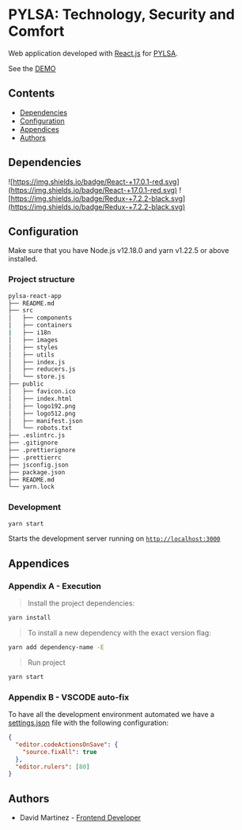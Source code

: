 # PYLSA: Technology, Security and Comfort

Web application developed with [React.js](https://reactjs.org/) for [PYLSA](http://pylsa-react-app.s3-website-us-west-1.amazonaws.com/).

See the [DEMO](http://pylsa-react-app.s3-website-us-west-1.amazonaws.com/)

## Contents

- [Dependencies](#dependencies)
- [Configuration](#configuration)
- [Appendices](#appendices)
- [Authors](#Authors)

## Dependencies

![https://img.shields.io/badge/React-+17.0.1-red.svg](https://img.shields.io/badge/React-+17.0.1-red.svg)
![https://img.shields.io/badge/Redux-+7.2.2-black.svg](https://img.shields.io/badge/Redux-+7.2.2-black.svg)

## Configuration

Make sure that you have Node.js v12.18.0 and yarn v1.22.5 or above installed.

### Project structure

```bash
pylsa-react-app
├── README.md
├── src
│   ├── components
│   ├── containers
|   ├── i18n
│   ├── images
│   ├── styles
│   ├── utils
│   ├── index.js
│   ├── reducers.js
│   └── store.js
├── public
│   ├── favicon.ico
│   ├── index.html
│   ├── logo192.png
│   ├── logo512.png
│   ├── manifest.json
│   └── robots.txt
├── .eslintrc.js
├── .gitignore
├── .prettierignore
├── .prettierrc
├── jsconfig.json
├── package.json
├── README.md
└── yarn.lock
```

### Development

```bash
yarn start
```

Starts the development server running on [`http://localhost:3000`](http://localhost:3000/)

## Appendices

### Appendix A - Execution

> Install the project dependencies:

```bash
yarn install
```

> To install a new dependency with the exact version flag:

```bash
yarn add dependency-name -E
```

> Run project

```bash
yarn start
```

### Appendix B - VSCODE auto-fix

To have all the development environment automated we have a [settings.json](./.vscode/settings.json) file with the following configuration:

```json
{
  "editor.codeActionsOnSave": {
    "source.fixAll": true
  },
  "editor.rulers": [80]
}
```

## Authors

- David Martinez - [Frontend Developer](mailto:davestringm@gmail.com)
